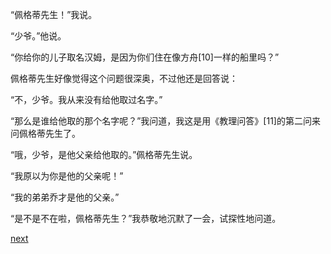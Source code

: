
“佩格蒂先生！”我说。

“少爷。”他说。

“你给你的儿子取名汉姆，是因为你们住在像方舟[10]一样的船里吗？”

佩格蒂先生好像觉得这个问题很深奥，不过他还是回答说：

“不，少爷。我从来没有给他取过名字。”

“那么是谁给他取的那个名字呢？”我问道，我这是用《教理问答》[11]的第二问来问佩格蒂先生了。

“哦，少爷，是他父亲给他取的。”佩格蒂先生说。

“我原以为你是他的父亲呢！”

“我的弟弟乔才是他的父亲。”

“是不是不在啦，佩格蒂先生？”我恭敬地沉默了一会，试探性地问道。

[next](page40)
